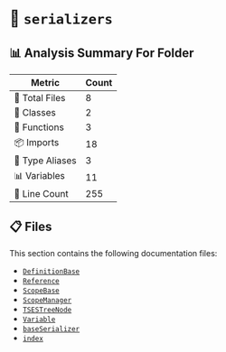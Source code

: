 # 📁 `serializers`

## 📊 Analysis Summary For Folder

| Metric | Count |
|--------|-------|
| 📁 Total Files | 8 |
| 🧱 Classes | 2 |
| 🔧 Functions | 3 |
| 📦 Imports | 18 |
| 📑 Type Aliases | 3 |
| 📊 Variables | 11 |
| 🔢 Line Count | 255 |


## 📋 Files

This section contains the following documentation files:

- [`DefinitionBase`](./DefinitionBase.md)
- [`Reference`](./Reference.md)
- [`ScopeBase`](./ScopeBase.md)
- [`ScopeManager`](./ScopeManager.md)
- [`TSESTreeNode`](./TSESTreeNode.md)
- [`Variable`](./Variable.md)
- [`baseSerializer`](./baseSerializer.md)
- [`index`](./index.md)